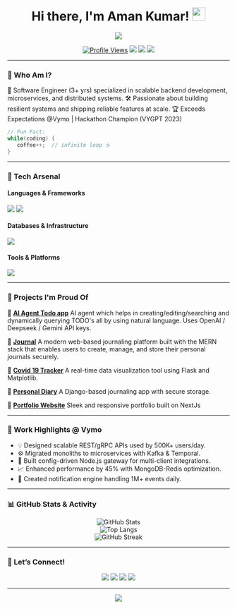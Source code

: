 <h1 align="center">Hi there, I'm Aman Kumar! <img src="https://media.giphy.com/media/hvRJCLFzcasrR4ia7z/giphy.gif" width="30"/></h1>

<p align="center">
  <img src="https://readme-typing-svg.herokuapp.com?font=Fira+Code&duration=3000&pause=500&color=36BCF7&center=true&vCenter=true&width=440&lines=Backend+Engineer+%F0%9F%94%A7;System+Design+Lover+%F0%9F%94%8A;Clean+Code+Advocate+%F0%9F%93%9D%EF%B8%8F;Open+Source+Contributor+%F0%9F%92%AA"/>
</p>

<p align="center">
  <a href="https://github.com/amansinghswe"><img src="https://komarev.com/ghpvc/?username=amansinghswe&label=Profile%20Views&color=blueviolet&style=flat" alt="Profile Views"></a>
  <a href="mailto:amansinghswe@gmail.com"><img src="https://img.shields.io/badge/Email-D14836?style=flat&logo=gmail&logoColor=white"/></a>
  <a href="https://linkedin.com/in/amansinghswe"><img src="https://img.shields.io/badge/LinkedIn-blue?style=flat&logo=linkedin&logoColor=white"/></a>
  <a href="https://leetcode.com/amansinghswe"><img src="https://img.shields.io/badge/LeetCode-FFA116?style=flat&logo=leetcode&logoColor=black"/></a>
</p>

---

### 🧠 Who Am I?

🎯 Software Engineer (3+ yrs) specialized in scalable backend development, microservices, and distributed systems.
🛠️ Passionate about building resilient systems and shipping reliable features at scale.
🏆 Exceeds Expectations @Vymo | Hackathon Champion (VYGPT 2023)

```java
// Fun Fact:
while(coding) {
   coffee++;  // infinite loop ☕
}
```

---

### 🔧 Tech Arsenal

#### Languages & Frameworks
<p>
  <img src="https://skillicons.dev/icons?i=java,ts,js,go,python,cpp"/>
  <img src="https://skillicons.dev/icons?i=nodejs,spring,express,django,flask,react,next,tailwind"/>
</p>

#### Databases & Infrastructure
<p>
  <img src="https://skillicons.dev/icons?i=mongodb,mysql,postgres,elasticsearch,hibernate,redis,aws,azure,docker,kubernetes"/>
</p>

#### Tools & Platforms
<p>
  <img src="https://skillicons.dev/icons?i=git,github,bitbucket,linux"/>
</p>

---
### 🚀 Projects I'm Proud Of

<p align="left">

📌 <strong><a href="https://github.com/amansinghswe/ai-agent-todo-app">AI Agent Todo app</a></strong>
AI agent which helps in creating/editing/searching and dynamically querying TODO's all by using natural language. Uses OpenAI / Deepseek / Gemini API keys.

📌 <strong><a href="https://github.com/amansinghswe/journal">Journal</a></strong>
A modern web-based journaling platform built with the MERN stack that enables users to create, manage, and store their personal journals securely.

📌 <strong><a href="https://github.com/amansinghswe/Web-app-for-Covid-India">Covid 19 Tracker</a></strong>
A real-time data visualization tool using Flask and Matplotlib.

📌 <strong><a href="https://github.com/amansinghswe/personal-diary">Personal Diary</a></strong>
A Django-based journaling app with secure storage.

📌 <strong><a href="https://github.com/amansinghswe/portfolio">Portfolio Website</a></strong>
Sleek and responsive portfolio built on NextJs

</p>

---

### 🏢 Work Highlights @ Vymo

- 💡 Designed scalable REST/gRPC APIs used by 500K+ users/day.
- ⚙️ Migrated monoliths to microservices with Kafka & Temporal.
- 🚀 Built config-driven Node.js gateway for multi-client integrations.
- 📈 Enhanced performance by 45% with MongoDB-Redis optimization.
- 🔔 Created notification engine handling 1M+ events daily.

---

### 📊 GitHub Stats & Activity

<p align="center">
  <img src="https://github-readme-stats.vercel.app/api?username=amansinghswe&show_icons=true&theme=radical" alt="GitHub Stats"/>
  <br/>
  <img src="https://github-readme-stats.vercel.app/api/top-langs/?username=amansinghswe&layout=compact&theme=radical" alt="Top Langs"/>
  <br/>
  <img src="https://github-readme-streak-stats.herokuapp.com/?user=amansinghswe&theme=radical" alt="GitHub Streak"/>
</p>

---

### 🤝 Let’s Connect!

<p align="center">
  <a href="mailto:amansinghswe@gmail.com"><img src="https://img.shields.io/badge/Gmail-D14836?style=flat&logo=gmail&logoColor=white"/></a>
  <a href="https://linkedin.com/in/amansinghswe"><img src="https://img.shields.io/badge/LinkedIn-0077B5?style=flat&logo=linkedin&logoColor=white"/></a>
  <a href="https://leetcode.com/amansinghswe"><img src="https://img.shields.io/badge/LeetCode-FFA116?style=flat&logo=leetcode&logoColor=black"/></a>
  <a href="https://github.com/amansinghswe"><img src="https://img.shields.io/badge/GitHub-181717?style=flat&logo=github&logoColor=white"/></a>
</p>

---

<p align="center">
  <img src="https://capsule-render.vercel.app/api?type=waving&color=gradient&height=100&section=footer"/>
</p>
